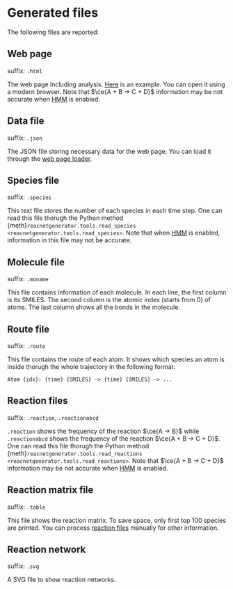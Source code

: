 # Generated files

The following files are reported:

## Web page

suffix: `.html`

The web page including analysis.
<a href="/report.html?jdata=https%3A%2F%2Fgist.githubusercontent.com%2Fnjzjz%2Fe9a4b42ceb7d2c3c7ada189f38708bf3%2Fraw%2F83d01b9ab1780b0ad2d1e7f934e61fa113cb0f9f%2Fmethane.json" target="_blank">Here</a> is an example.
You can open it using a modern browser.
Note that $\ce{A + B -> C + D}$ information may be not accurate when [HMM](hmm.md) is enabled.

## Data file

suffix: `.json`

The JSON file storing necessary data for the web page.
You can load it through the <a href="/report.html" target="_blank">web page loader</a>.

## Species file

suffix: `.species`

This text file stores the number of each species in each time step.
One can read this file thorugh the Python method {meth}`reacnetgenerator.tools.read_species <reacnetgenerator.tools.read_species>`.
Note that when [HMM](hmm.md) is enabled, information in this file may not be accurate.

## Molecule file

suffix: `.moname`

This file contains information of each molecule.
In each line, the first column is its SMILES.
The second column is the atomic index (starts from 0) of atoms.
The last column shows all the bonds in the molecule.

## Route file

suffix: `.route`

This file contains the route of each atom.
It shows which species an atom is inside thorugh the whole trajectory in the following format:

```
Atom {idx}: {time} {SMILES} -> {time} {SMILES} -> ...
```

## Reaction files

suffix: `.reaction`, `.reactionabcd`

`.reaction` shows the frequency of the reaction $\ce{A -> B}$ while `.reactionabcd` shows the frequency of the reaction $\ce{A + B -> C + D}$.
One can read this file thorugh the Python method {meth}`reacnetgenerator.tools.read_reactions <reacnetgenerator.tools.read_reactions>`.
Note that $\ce{A + B -> C + D}$ information may be not accurate when [HMM](hmm.md) is enabled.

## Reaction matrix file

suffix: `.table`

This file shows the reaction matrix.
To save space, only first top 100 species are printed.
You can process [reaction files](#reaction-files) manually for other information.

## Reaction network

suffix: `.svg`

A SVG file to show reaction networks.
